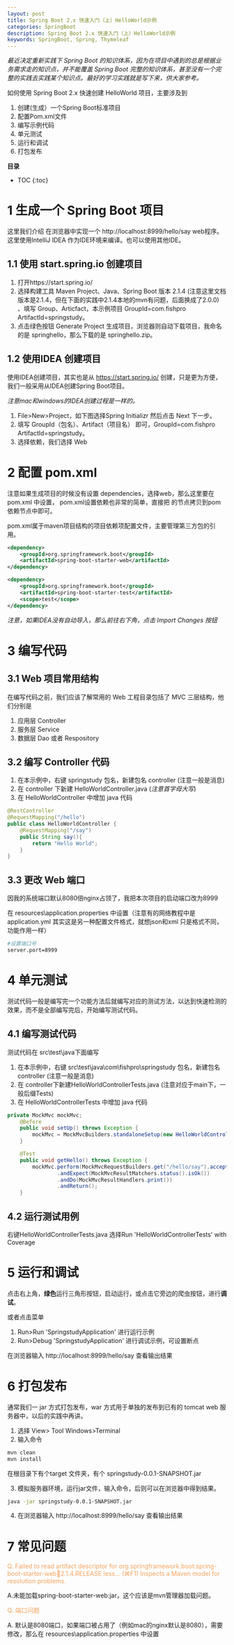 ```yaml
---
layout: post
title: Spring Boot 2.x 快速入门（上）HelloWorld示例
categories: SpringBoot
description: Spring Boot 2.x 快速入门（上）HelloWorld示例
keywords: SpringBoot, Spring, Thymeleaf
---
```


*最近决定重新实践下 Spring Boot 的知识体系，因为在项目中遇到的总是根据业务需求走的知识点，并不能覆盖 Spring Boot 完整的知识体系，甚至没有一个完整的实践去实践某个知识点。最好的学习实践就是写下来，供大家参考。*

如何使用 Spring Boot 2.x 快速创建 HelloWorld 项目，主要涉及到

1. 创建(生成）一个Spring Boot标准项目
2. 配置Pom.xml文件
3. 编写示例代码
4. 单元测试
5. 运行和调试
6. 打包发布


**目录**

* TOC
{:toc}

# 1 生成一个 Spring Boot 项目
这里我们介绍 在浏览器中实现一个 http://localhost:8999/hello/say web程序。这里使用IntelliJ IDEA 作为IDE环境来编译。也可以使用其他IDE。
## 1.1 使用 start.spring.io 创建项目
1. 打开https://start.spring.io/
2. 选择构建工具 Maven Project、Java、Spring Boot 版本 2.1.4 (注意这里文档版本是2.1.4，但在下面的实践中2.1.4本地的mvn有问题，后面换成了2.0.0) 、填写 Group、Articfact，本示例项目 GroupId=com.fishpro ArtifactId=springstudy。
3. 点击绿色按钮 Generate Project 生成项目，浏览器则自动下载项目，我命名的是 springhello，那么下载的是 springhello.zip。

## 1.2 使用IDEA 创建项目
使用IDEA创建项目，其实也是从 https://start.spring.io/ 创建，只是更为方便，我们一般采用从IDEA创建Spring Boot项目。

*注意mac和windows的IDEA创建过程是一样的。*
1. File>New>Project，如下图选择Spring Initializr 然后点击 Next 下一步。
2. 填写 GroupId（包名）、Artifact（项目名） 即可，GroupId=com.fishpro ArtifactId=springstudy。
3. 选择依赖，我们选择 Web

# 2 配置 pom.xml
注意如果生成项目的时候没有设置 dependencies，选择web，那么这里要在 pom.xml 中设置， pom.xml设置依赖也非常的简单，直接把 <dependency></dependency> 的节点拷贝到pom依赖节点中即可。

pom.xml属于maven项目结构的项目依赖项配置文件，主要管理第三方包的引用。

```xml
<dependency>
    <groupId>org.springframework.boot</groupId>
    <artifactId>spring-boot-starter-web</artifactId>
</dependency>

<dependency>
    <groupId>org.springframework.boot</groupId>
    <artifactId>spring-boot-starter-test</artifactId>
    <scope>test</scope>
</dependency>
```

*注意，如果IDEA没有自动导入，那么前往右下角，点击 Import Changes 按钮*


# 3 编写代码

## 3.1 Web 项目常用结构
在编写代码之前，我们应该了解常用的 Web 工程目录包括了 MVC 三层结构，他们分别是
1. 应用层 Controller 
2. 服务层 Service 
3. 数据层 Dao 或者 Respository 

## 3.2 编写 Controller 代码
1. 在本示例中，右键 springstudy 包名，新建包名 controller (注意一般是消息)
2. 在 controller 下新建 HelloWorldController.java (*注意首字母大写*)
3. 在 HelloWorldController 中增加 java 代码

```java
@RestController
@RequestMapping("/hello")
public class HelloWorldController {
    @RequestMapping("/say")
    public String say(){
        return "Hello World";
    }
}
```

## 3.3 更改 Web 端口
因我的系统端口默认8080倍nginx占领了，我把本次项目的启动端口改为8999

在 resources\application.properties 中设置（注意有的网络教程中是 application.yml 其实这是另一种配置文件格式，就想json和xml 只是格式不同，功能作用一样）
```bash
#设置端口号
server.port=8999
```

# 4 单元测试
测试代码一般是编写完一个功能方法后就编写对应的测试方法，以达到快速检测的效果，而不是全部编写完后，开始编写测试代码。

## 4.1 编写测试代码
测试代码在 src\test\java下面编写
1. 在本示例中，右键 src\test\java\com\fishpro\springstudy 包名，新建包名 controller (注意一般是消息)
2. 在 controller下新建HelloWorldControllerTests.java (注意对应于main下，一般后缀Tests)
3. 在 HelloWorldControllerTests 中增加 java 代码

```java
private MockMvc mockMvc;
    @Before
    public void setUp() throws Exception {
        mockMvc = MockMvcBuilders.standaloneSetup(new HelloWorldController()).build();
    }

    @Test
    public void getHello() throws Exception {
        mockMvc.perform(MockMvcRequestBuilders.get("/hello/say").accept(MediaType.APPLICATION_JSON))
                .andExpect(MockMvcResultMatchers.status().isOk())
                .andDo(MockMvcResultHandlers.print())
                .andReturn();
    }
```
## 4.2 运行测试用例
右键HelloWorldControllerTests.java 选择Run 'HelloWorldControllerTests' with Coverage


# 5 运行和调试
点击右上角，**绿色**运行三角形按钮，启动运行，或点击它旁边的爬虫按钮，进行**调试**。

或者点击菜单

1. Run>Run 'SpringstudyApplication' 进行运行示例
2. Run>Debug 'SpringstudyApplication' 进行调试示例，可设置断点

在浏览器输入 http://localhost:8999/hello/say 查看输出结果


# 6 打包发布
通常我们一 jar 方式打包发布，war 方式用于单独的发布到已有的 tomcat web 服务器中，以后的实践中再讲。

1. 选择 View> Tool Windows>Terminal
2. 输入命令
```bash
mvn clean
mvn install　
```
在根目录下有个target 文件夹，有个 springstudy-0.0.1-SNAPSHOT.jar 

3. 模拟服务器环境，运行jar文件，输入命令，后则可以在浏览器中得到结果。
```bash
java -jar springstudy-0.0.1-SNAPSHOT.jar
```
4. 在浏览器输入 http://localhost:8999/hello/say 查看输出结果

# 7 常见问题
<font color="SandyBrown">Q. Failed to read artifact descriptor for org.springframework.boot:spring-boot-starter-web:jar:2.1.4.RELEASE less... (⌘F1) 
Inspects a Maven model for resolution problems.</font>

A.未能加载spring-boot-starter-web:jar，这个应该是mvn管理器加载问题。

<font color="SandyBrown">Q. 端口问题</font>

A. 默认是8080端口，如果端口被占用了（例如mac的nginx默认是8080），需要修改，那么在 resources\application.properties 中设置